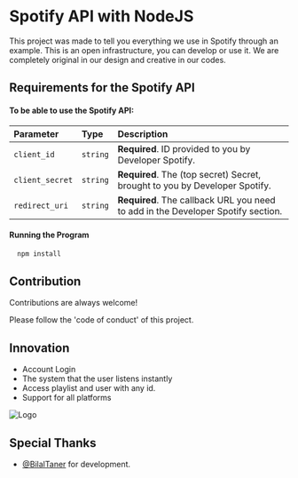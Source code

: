 
# Spotify API with NodeJS

This project was made to tell you everything we use in Spotify through an example. This is an open infrastructure, you can develop or use it. We are completely original in our design and creative in our codes.


## Requirements for the Spotify API

#### To be able to use the Spotify API:


| Parameter | Type     | Description                |
| :-------- | :------- | :------------------------- |
| `client_id` | `string` | **Required**. ID provided to you by Developer Spotify. |
| `client_secret` | `string` | **Required**. The (top secret) Secret, brought to you by Developer Spotify. |
| `redirect_uri` | `string` | **Required**. The callback URL you need to add in the Developer Spotify section. |

#### Running the Program

```cmd
  npm install
```


## Contribution

Contributions are always welcome!

Please follow the 'code of conduct' of this project.

  
## Innovation

- Account Login
- The system that the user listens instantly
- Access playlist and user with any id.
- Support for all platforms

  
![Logo](https://i.hizliresim.com/k7ebs59.png)


## Special Thanks
- [@BilalTaner](https://github.com/BilalTaner) for development.
